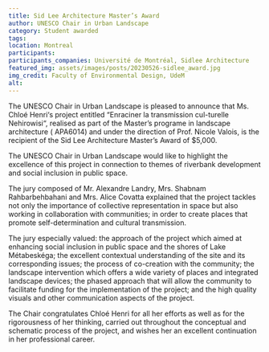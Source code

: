 ```yaml
---
title: Sid Lee Architecture Master’s Award
author: UNESCO Chair in Urban Landscape
category: Student awarded
tags: 
location: Montreal
participants:
participants_companies: Université de Montréal, Sidlee Architecture
featured_img: assets/images/posts/20230526-sidlee_award.jpg
img_credit: Faculty of Environmental Design, UdeM
alt:
---
```

The UNESCO Chair in Urban Landscape is pleased to announce that Ms. Chloé Henri‘s project entitled “Enraciner la transmission cul-turelle Nehirowisi“, realised as part of the Master’s programe in landscape architecture ( APA6014) and under the direction of Prof. Nicole Valois, is the recipient of the Sid Lee Architecture Master’s Award of $5,000.

The UNESCO Chair in Urban Landscape would like to highlight the excellence of this project in connection to themes of riverbank development and social inclusion in public space.

The jury composed of Mr. Alexandre Landry, Mrs. Shabnam Rahbarbehbahani and Mrs. Alice Covatta explained that the project tackles not only the importance of collective representation in space but also working in collaboration with communities; in order to create places that promote self-determination and cultural transmission.

The jury especially valued: the approach of the project which aimed at enhancing social inclusion in public space and the shores of Lake Métabeskéga; the excellent contextual understanding of the site and its corresponding issues; the process of co-creation with the community; the landscape intervention which offers a wide variety of places and integrated landscape devices; the phased approach that will allow the community to facilitate funding for the implementation of the project; and the high quality visuals and other communication aspects of the project.

The Chair congratulates Chloé Henri for all her efforts as well as for the rigorousness of her thinking, carried out throughout the conceptual and schematic process of the project, and wishes her an excellent continuation in her professional career.
